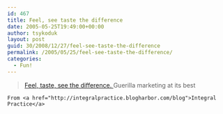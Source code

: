 ```yaml
---
id: 467
title: Feel, see taste the difference
date: 2005-05-25T19:49:00+00:00
author: tsykoduk
layout: post
guid: 30/2008/12/27/feel-see-taste-the-difference
permalink: /2005/05/25/feel-see-taste-the-difference/
categories:
  - Fun!
---
```

<blockquote><a href="http://www.funnyfox.org/theoffice.htm">Feel, taste, see the difference.
	</a>
	Guerilla marketing at its best</blockquote>

	From <a href="http://integralpractice.blogharbor.com/blog">Integral Practice</a>